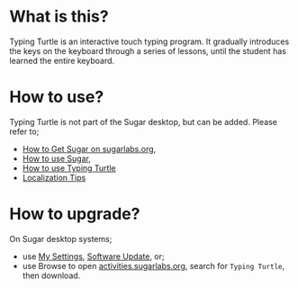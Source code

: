 What is this?
=============

Typing Turtle is an interactive touch typing program. It gradually introduces the keys on the keyboard through a series of lessons, until the student has learned the entire keyboard.

How to use?
===========

Typing Turtle is not part of the Sugar desktop, but can be added.  Please refer to;

* [How to Get Sugar on sugarlabs.org](https://sugarlabs.org/),
* [How to use Sugar](https://help.sugarlabs.org/),
* [How to use Typing Turtle](https://help.sugarlabs.org/typing_turtle.html)
* [Localization Tips](docs/localization_tips.md)

How to upgrade?
===============

On Sugar desktop systems;
* use [My Settings](https://help.sugarlabs.org/my_settings.html), [Software Update](https://help.sugarlabs.org/my_settings.html#software-update), or;
* use Browse to open [activities.sugarlabs.org](https://activities.sugarlabs.org/), search for `Typing Turtle`, then download.
